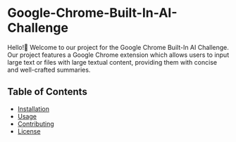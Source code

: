 # Google-Chrome-Built-In-AI-Challenge
Hello!👋 Welcome to our project for the Google Chrome Built-In AI Challenge. Our project features a Google Chrome extension which allows users to input large text or files with large textual content, providing them with concise and well-crafted summaries.

## Table of Contents
- [Installation](#installation)
- [Usage](#usage)
- [Contributing](#contributing)
- [License](#license)

